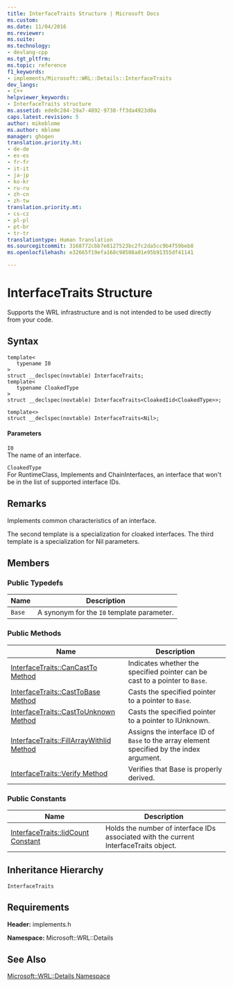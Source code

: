 ```yaml
---
title: InterfaceTraits Structure | Microsoft Docs
ms.custom: 
ms.date: 11/04/2016
ms.reviewer: 
ms.suite: 
ms.technology:
- devlang-cpp
ms.tgt_pltfrm: 
ms.topic: reference
f1_keywords:
- implements/Microsoft::WRL::Details::InterfaceTraits
dev_langs:
- C++
helpviewer_keywords:
- InterfaceTraits structure
ms.assetid: ede0c284-19a7-4892-9738-ff3da4923d0a
caps.latest.revision: 5
author: mikeblome
ms.author: mblome
manager: ghogen
translation.priority.ht:
- de-de
- es-es
- fr-fr
- it-it
- ja-jp
- ko-kr
- ru-ru
- zh-cn
- zh-tw
translation.priority.mt:
- cs-cz
- pl-pl
- pt-br
- tr-tr
translationtype: Human Translation
ms.sourcegitcommit: 3168772cbb7e8127523bc2fc2da5cc9b4f59beb8
ms.openlocfilehash: e32665f19efa168c98508a01e95b91355df41141

---
```

# InterfaceTraits Structure
Supports the WRL infrastructure and is not intended to be used directly from your code.  
  
## Syntax  
  
```  
template<  
   typename I0  
>  
struct __declspec(novtable) InterfaceTraits;  
template<  
   typename CloakedType  
>  
struct __declspec(novtable) InterfaceTraits<CloakedIid<CloakedType>>;  
  
template<>  
struct __declspec(novtable) InterfaceTraits<Nil>;  
```  
  
#### Parameters  
 `I0`  
 The name of an interface.  
  
 `CloakedType`  
 For RuntimeClass, Implements and ChainInterfaces, an interface that won't be in the list of supported interface IDs.  
  
## Remarks  
 Implements common characteristics of an interface.  
  
 The second template is a specialization for cloaked interfaces. The third template is a specialization for Nil parameters.  
  
## Members  
  
### Public Typedefs  
  
|Name|Description|  
|----------|-----------------|  
|`Base`|A synonym for the `I0` template parameter.|  
  
### Public Methods  
  
|Name|Description|  
|----------|-----------------|  
|[InterfaceTraits::CanCastTo Method](../windows/interfacetraits-cancastto-method.md)|Indicates whether the specified pointer can be cast to a pointer to `Base`.|  
|[InterfaceTraits::CastToBase Method](../windows/interfacetraits-casttobase-method.md)|Casts the specified pointer to a pointer to `Base`.|  
|[InterfaceTraits::CastToUnknown Method](../windows/interfacetraits-casttounknown-method.md)|Casts the specified pointer to a pointer to IUnknown.|  
|[InterfaceTraits::FillArrayWithIid Method](../windows/interfacetraits-fillarraywithiid-method.md)|Assigns the interface ID of `Base` to the array element specified by the index argument.|  
|[InterfaceTraits::Verify Method](../windows/interfacetraits-verify-method.md)|Verifies that Base is properly derived.|  
  
### Public Constants  
  
|Name|Description|  
|----------|-----------------|  
|[InterfaceTraits::IidCount Constant](../windows/interfacetraits-iidcount-constant.md)|Holds the number of interface IDs associated with the current InterfaceTraits object.|  
  
## Inheritance Hierarchy  
 `InterfaceTraits`  
  
## Requirements  
 **Header:** implements.h  
  
 **Namespace:** Microsoft::WRL::Details  
  
## See Also  
 [Microsoft::WRL::Details Namespace](../windows/microsoft-wrl-details-namespace.md)


<!--HONumber=Jan17_HO2-->


